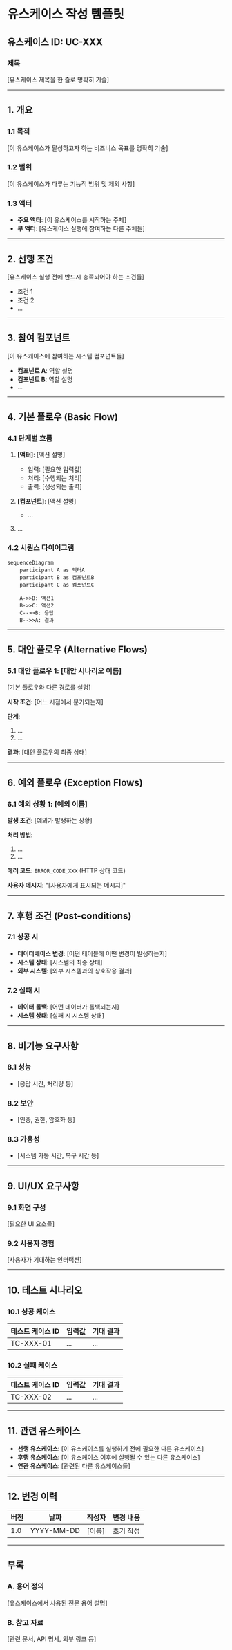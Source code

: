 
# 유스케이스 작성 템플릿

## 유스케이스 ID: UC-XXX

### 제목
[유스케이스 제목을 한 줄로 명확히 기술]

---

## 1. 개요

### 1.1 목적
[이 유스케이스가 달성하고자 하는 비즈니스 목표를 명확히 기술]

### 1.2 범위
[이 유스케이스가 다루는 기능적 범위 및 제외 사항]

### 1.3 액터
- **주요 액터**: [이 유스케이스를 시작하는 주체]
- **부 액터**: [유스케이스 실행에 참여하는 다른 주체들]

---

## 2. 선행 조건

[유스케이스 실행 전에 반드시 충족되어야 하는 조건들]

- 조건 1
- 조건 2
- ...

---

## 3. 참여 컴포넌트

[이 유스케이스에 참여하는 시스템 컴포넌트들]

- **컴포넌트 A**: 역할 설명
- **컴포넌트 B**: 역할 설명
- ...

---

## 4. 기본 플로우 (Basic Flow)

### 4.1 단계별 흐름

1. **[액터]**: [액션 설명]
   - 입력: [필요한 입력값]
   - 처리: [수행되는 처리]
   - 출력: [생성되는 출력]

2. **[컴포넌트]**: [액션 설명]
   - ...

3. ...

### 4.2 시퀀스 다이어그램

```mermaid
sequenceDiagram
    participant A as 액터A
    participant B as 컴포넌트B
    participant C as 컴포넌트C

    A->>B: 액션1
    B->>C: 액션2
    C-->>B: 응답
    B-->>A: 결과
```

---

## 5. 대안 플로우 (Alternative Flows)

### 5.1 대안 플로우 1: [대안 시나리오 이름]

[기본 플로우와 다른 경로를 설명]

**시작 조건**: [어느 시점에서 분기되는지]

**단계**:
1. ...
2. ...

**결과**: [대안 플로우의 최종 상태]

---

## 6. 예외 플로우 (Exception Flows)

### 6.1 예외 상황 1: [예외 이름]

**발생 조건**: [예외가 발생하는 상황]

**처리 방법**:
1. ...
2. ...

**에러 코드**: `ERROR_CODE_XXX` (HTTP 상태 코드)

**사용자 메시지**: "[사용자에게 표시되는 메시지]"

---

## 7. 후행 조건 (Post-conditions)

### 7.1 성공 시

- **데이터베이스 변경**: [어떤 테이블에 어떤 변경이 발생하는지]
- **시스템 상태**: [시스템의 최종 상태]
- **외부 시스템**: [외부 시스템과의 상호작용 결과]

### 7.2 실패 시

- **데이터 롤백**: [어떤 데이터가 롤백되는지]
- **시스템 상태**: [실패 시 시스템 상태]

---

## 8. 비기능 요구사항

### 8.1 성능
- [응답 시간, 처리량 등]

### 8.2 보안
- [인증, 권한, 암호화 등]

### 8.3 가용성
- [시스템 가동 시간, 복구 시간 등]

---

## 9. UI/UX 요구사항

### 9.1 화면 구성
[필요한 UI 요소들]

### 9.2 사용자 경험
[사용자가 기대하는 인터랙션]

---

## 10. 테스트 시나리오

### 10.1 성공 케이스

| 테스트 케이스 ID | 입력값 | 기대 결과 |
|----------------|--------|----------|
| TC-XXX-01      | ...    | ...      |

### 10.2 실패 케이스

| 테스트 케이스 ID | 입력값 | 기대 결과 |
|----------------|--------|----------|
| TC-XXX-02      | ...    | ...      |

---

## 11. 관련 유스케이스

- **선행 유스케이스**: [이 유스케이스를 실행하기 전에 필요한 다른 유스케이스]
- **후행 유스케이스**: [이 유스케이스 이후에 실행될 수 있는 다른 유스케이스]
- **연관 유스케이스**: [관련된 다른 유스케이스들]

---

## 12. 변경 이력

| 버전 | 날짜 | 작성자 | 변경 내용 |
|------|------|--------|-----------|
| 1.0  | YYYY-MM-DD | [이름] | 초기 작성 |

---

## 부록

### A. 용어 정의
[유스케이스에서 사용된 전문 용어 설명]

### B. 참고 자료
[관련 문서, API 명세, 외부 링크 등]
